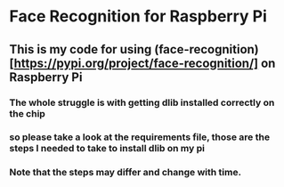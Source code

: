 # **Face Recognition for Raspberry Pi**
## This is my code for using (face-recognition)[https://pypi.org/project/face-recognition/] on Raspberry Pi
### The whole struggle is with getting dlib installed correctly on the chip
### so please take a look at the requirements file, those are the steps I needed to take to install dlib on my pi
### Note that the steps may differ and change with time. 
 
